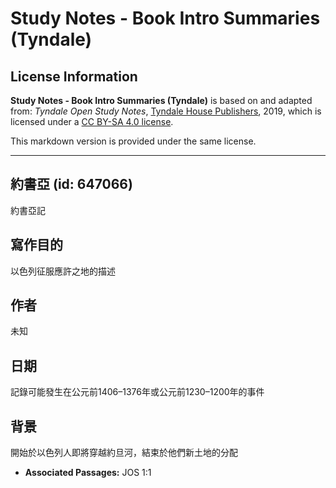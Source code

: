 # Study Notes - Book Intro Summaries (Tyndale)

## License Information

**Study Notes - Book Intro Summaries (Tyndale)** is based on and adapted from: _Tyndale Open Study Notes_, [Tyndale House Publishers](https://tyndaleopenresources.com/), 2019, which is licensed under a [CC BY-SA 4.0 license](https://creativecommons.org/licenses/by-sa/4.0/legalcode.en).

This markdown version is provided under the same license.



--------------------------------

## 約書亞 (id: 647066)

約書亞記

寫作目的
----

以色列征服應許之地的描述

作者
--

未知

日期
--

記錄可能發生在公元前1406–1376年或公元前1230–1200年的事件

背景
--

開始於以色列人即將穿越約旦河，結束於他們新土地的分配

* **Associated Passages:** JOS 1:1

